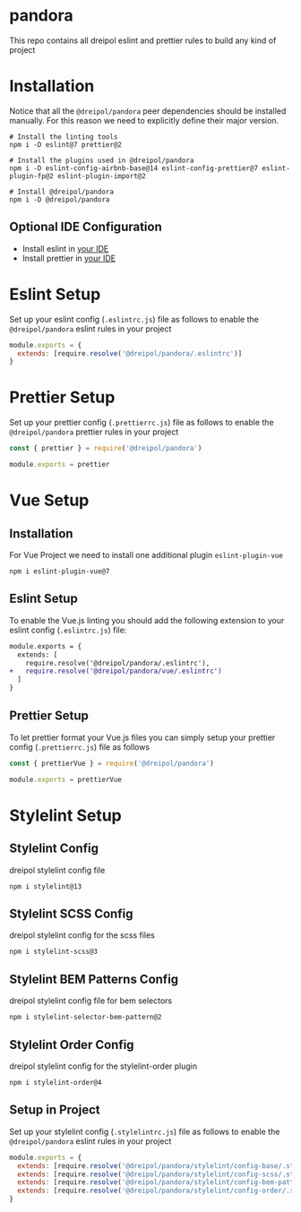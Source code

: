 # pandora
This repo contains all dreipol eslint and prettier rules to build any kind of project


# Installation

Notice that all the `@dreipol/pandora` peer dependencies should be installed manually. For this reason we need to explicitly define their major version.

```shell
# Install the linting tools
npm i -D eslint@7 prettier@2

# Install the plugins used in @dreipol/pandora
npm i -D eslint-config-airbnb-base@14 eslint-config-prettier@7 eslint-plugin-fp@2 eslint-plugin-import@2

# Install @dreipol/pandora
npm i -D @dreipol/pandora
```

## Optional IDE Configuration

- Install eslint in [your IDE](https://eslint.org/docs/user-guide/integrations)
- Install prettier in [your IDE](https://prettier.io/docs/en/editors.html)

# Eslint Setup

Set up your eslint config (`.eslintrc.js`) file as follows to enable the `@dreipol/pandora` eslint rules in your project

```js
module.exports = {
  extends: [require.resolve('@dreipol/pandora/.eslintrc')]
}
```

# Prettier Setup

Set up your prettier config (`.prettierrc.js`) file as follows to enable the `@dreipol/pandora` prettier rules in your project

```js
const { prettier } = require('@dreipol/pandora')

module.exports = prettier
```


# Vue Setup

## Installation

For Vue Project we need to install one additional plugin `eslint-plugin-vue`

```shell
npm i eslint-plugin-vue@7
```

## Eslint Setup

To enable the Vue.js linting you should add the following extension to your eslint config (`.eslintrc.js`) file:

```diff
module.exports = {
  extends: [
    require.resolve('@dreipol/pandora/.eslintrc'), 
+   require.resolve('@dreipol/pandora/vue/.eslintrc')
  ]
}
```

## Prettier Setup

To let prettier format your Vue.js files you can simply setup your prettier config (`.prettierrc.js`) file as follows

```js
const { prettierVue } = require('@dreipol/pandora')

module.exports = prettierVue
```

# Stylelint Setup

## Stylelint Config
dreipol stylelint config file

```shell
npm i stylelint@13
```

## Stylelint SCSS Config
dreipol stylelint config for the scss files

```shell
npm i stylelint-scss@3
```

## Stylelint BEM Patterns Config
dreipol stylelint config file for bem selectors

```shell
npm i stylelint-selector-bem-pattern@2
```

## Stylelint Order Config
dreipol stylelint config for the stylelint-order plugin

```shell
npm i stylelint-order@4
```

## Setup in Project
Set up your stylelint config (`.stylelintrc.js`) file as follows to enable the `@dreipol/pandora` eslint rules in your project

```js
module.exports = {
  extends: [require.resolve('@dreipol/pandora/stylelint/config-base/.stylelintrc')],
  extends: [require.resolve('@dreipol/pandora/stylelint/config-scss/.stylelintrc')],
  extends: [require.resolve('@dreipol/pandora/stylelint/config-bem-pattern/.stylelintrc')],
  extends: [require.resolve('@dreipol/pandora/stylelint/config-order/.stylelintrc')]
}
```
